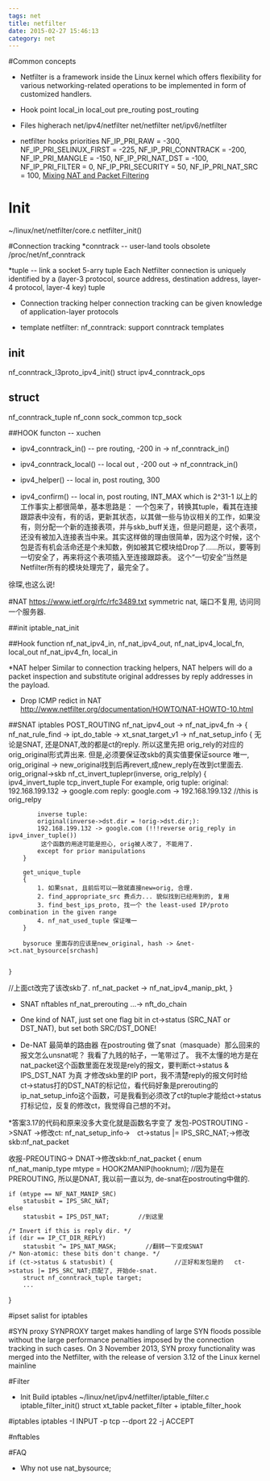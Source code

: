 ```yaml
---
tags: net
title: netfilter
date: 2015-02-27 15:46:13
category: net
---
```


#Common concepts
* Netfilter 
is a framework inside the Linux kernel which offers flexibility for various networking-related operations to be implemented in form of customized handlers. 

* Hook point
local_in local_out pre_routing post_routing

* Files higherach
net/ipv4/netfilter
net/netfilter
net/ipv6/netfilter

* netfilter hooks priorities
NF_IP_PRI_RAW = -300,
NF_IP_PRI_SELINUX_FIRST = -225,
NF_IP_PRI_CONNTRACK = -200,
NF_IP_PRI_MANGLE = -150,
NF_IP_PRI_NAT_DST = -100,
NF_IP_PRI_FILTER = 0,
NF_IP_PRI_SECURITY = 50,
NF_IP_PRI_NAT_SRC = 100,
[Mixing NAT and Packet Filtering](http://www.netfilter.org/documentation/HOWTO/packet-filtering-HOWTO-9.html)


# Init
~/linux/net/netfilter/core.c
netfilter_init()

#Connection tracking
*conntrack -- user-land tools
 obsolete /proc/net/nf_conntrack


*tuple -- link a socket 5-arry tuple
Each Netfilter connection is uniquely identified by a 
(layer-3 protocol, source address, destination address, layer-4 protocol, layer-4 key) tuple

* Connection tracking helper
 connection tracking can be given knowledge of application-layer protocols

* template
netfilter: nf_conntrack: support conntrack templates

## init 
nf_conntrack_l3proto_ipv4_init()
struct ipv4_conntrack_ops

## struct
nf_conntrack_tuple nf_conn
sock_common		tcp_sock

##HOOK functon -- xuchen
* ipv4_conntrack_in() -- pre routing, -200
in -> nf_conntrack_in()

* ipv4_conntrack_local() --  local out , -200
out -> nf_conntrack_in()

* ipv4_helper() -- local in, post routing, 300

* ipv4_confirm() -- local in, post routing, INT_MAX which is 2^31-1
以上的工作事实上都很简单，基本思路是：
一个包来了，转换其tuple，看其在连接跟踪表中没有，有的话，更新其状态，以其做一些与协议相关的工作，如果没有，则分配一个新的连接表项，并与skb_buff关连，但是问题是，这个表项，还没有被加入连接表当中来。其实这样做的理由很简单，因为这个时候，这个包是否有机会活命还是个未知数，例如被其它模块给Drop了……所以，要等到一切安全了，再来将这个表项插入至连接跟踪表。
这个“一切安全”当然是Netfilter所有的模块处理完了，最完全了。

徐琛,也这么说!

#NAT
https://www.ietf.org/rfc/rfc3489.txt
symmetric nat, 端口不复用, 访问同一个服务器.

##init
iptable_nat_init

##Hook function
nf_nat_ipv4_in,
nf_nat_ipv4_out,
nf_nat_ipv4_local_fn, local_out
nf_nat_ipv4_fn, local_in

*NAT helper
Similar to connection tracking helpers, NAT helpers will do a packet inspection 
and substitute original addresses by reply addresses in the payload.

* Drop ICMP redict in NAT
http://www.netfilter.org/documentation/HOWTO/NAT-HOWTO-10.html

##SNAT iptables  POST_ROUTING
nf_nat_ipv4_out -> nf_nat_ipv4_fn -> 
{
nf_nat_rule_find -> ipt_do_table -> xt_snat_target_v1 -> nf_nat_setup_info 
	{
		无论是SNAT, 还是DNAT,改的都是ct的reply. 所以这里先把 orig_rely的对应的orig_original形式弄出来.
		但是,必须要保证改skb的真实值要保证source 唯一, orig_original -> new_original找到后再revert,成new_reply在改到ct里面去.
		orig_orignal->skb
		nf_ct_invert_tuplepr(inverse, orig_relply)
		{
			ipv4_invert_tuple
			tcp_invert_tuple
			For example, orig tuple:
			original: 192.168.199.132 -> google.com
			reply: google.com -> 192.168.199.132 //this is orig_relpy

			inverse tuple:
			original(inverse->dst.dir = !orig->dst.dir;):
			192.168.199.132 -> google.com (!!!reverse orig_reply in ipv4_inver_tuple())
			 这个函数的用途可能是担心, orig被人改了, 不能用了.
			except for prior manipulations
		}		

		get_unique_tuple
		{
			1. 如果snat, 且前后可以一致就直接new=orig, 合理.
			2. find_appropriate_src 费点力... 貌似找到已经用到的, 复用
			3. find_best_ips_proto, 找一个 the least-used IP/proto combination in the given range
			4. nf_nat_used_tuple 保证唯一
		}		

		bysoruce 里面存的应该是new_original, hash -> &net->ct.nat_bysource[srchash]


	}
//上面ct改完了该改skb了.
	nf_nat_packet -> nf_nat_ipv4_manip_pkt,
}

* SNAT nftables
nf_nat_prerouting ...-> nft_do_chain 

+ One kind of NAT, just set one flag bit in ct->status (SRC_NAT or DST_NAT), but set both SRC/DST_DONE!

* De-NAT
最简单的路由器 在postrouting 做了snat（masquade）那么回来的报文怎么unsnat呢？
我看了九贱的帖子，一笔带过了。 我不太懂的地方是在nat_packet这个函数里面在发现是rely的报文，要判断ct→status & IPS_DST_NAT 为真 才修改skb里的IP port，我不清楚reply的报文何时给ct→status打的DST_NAT的标记位，看代码好象是prerouting的ip_nat_setup_info这个函数，可是我看到必须改了ct的tuple才能给ct→status打标记位，反复的修改ct，我觉得自己想的不对。


*答案3.17的代码和原来没多大变化就是函数名字变了
发包-POSTROUTING ->SNAT ->修改ct: nf_nat_setup_info->　ct->status |= IPS_SRC_NAT;->修改skb:nf_nat_packet

收报-PREOUTING-> DNAT->修改skb:nf_nat_packet 
{
    enum nf_nat_manip_type mtype = HOOK2MANIP(hooknum);   //因为是在PREROUTING, 所以是DNAT, 我以前一直以为, de-snat在postrouting中做的. 
                                           
    if (mtype == NF_NAT_MANIP_SRC)          
        statusbit = IPS_SRC_NAT;             
    else                                      
        statusbit = IPS_DST_NAT;        //到这里
                                                
    /* Invert if this is reply dir. */            
    if (dir == IP_CT_DIR_REPLY) 
		statusbit ^= IPS_NAT_MASK;        //翻转一下变成SNAT 
    /* Non-atomic: these bits don't change. */                                                                                                    
    if (ct->status & statusbit) {                 //正好和发包是的   ct->status |= IPS_SRC_NAT;匹配了, 开始de-snat.                    
		struct nf_conntrack_tuple target;
		...
}

#ipset
salist for iptables

#SYN proxy
SYNPROXY target makes handling of large SYN floods possible without the large performance penalties imposed by the connection tracking in such cases. 
On 3 November 2013, SYN proxy functionality was merged into the Netfilter, with the release of version 3.12 of the Linux kernel mainline

#Filter
* Init Build iptables
~/linux/net/ipv4/netfilter/iptable_filter.c
iptable_filter_init()
struct xt_table packet_filter + iptable_filter_hook


#iptables
iptables -I INPUT -p tcp --dport 22 -j ACCEPT

#nftables


#FAQ
* Why not use nat_bysource;



